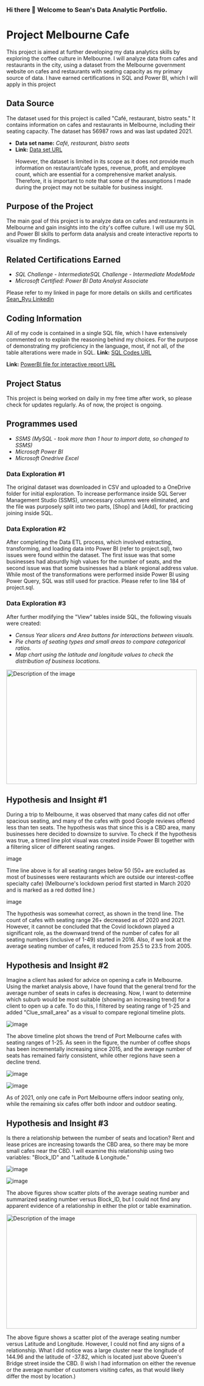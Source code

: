 ### Hi there 👋 Welcome to Sean's Data Analytic Portfolio.
<h1>Project Melbourne Cafe</h1>

<p>This project is aimed at further developing my data analytics skills by exploring the coffee culture in Melbourne. I will analyze data from cafes and restaurants in the city, using a dataset from the Melbourne government website on cafes and restaurants with seating capacity as my primary source of data. I have earned certifications in SQL and Power BI, which I will apply in this project</p>

<h2>Data Source</h2>
<p>The dataset used for this project is called "Café, restaurant, bistro seats." It contains information on cafes and restaurants in Melbourne, including their seating capacity. The dataset has 56987 rows and was last updated 2021.</p>
<ul>
  <li><strong>Data set name:</strong> <em>Café, restaurant, bistro seats
</em></li>
  <li><strong>Link:</strong> <a href="https://data.melbourne.vic.gov.au/explore/dataset/cafes-and-restaurants-with-seating-capacity/information/
">Data set URL</a></li>

<p>
However, the dataset is limited in its scope as it does not provide much information on restaurant/cafe types, revenue, profit, and employee count, which are essential for a comprehensive market analysis. Therefore, it is important to note that some of the assumptions I made during the project may not be suitable for business insight.
</p>
</ul>

<h2>Purpose of the Project</h2>
<p>The main goal of this project is to analyze data on cafes and restaurants in Melbourne and gain insights into the city's coffee culture. I will use my SQL and Power BI skills to perform data analysis and create interactive reports to visualize my findings.
</p>

<h2>Related Certifications Earned</h2>
<ul>
  <li><em>
SQL Challenge - IntermediateSQL Challenge - Intermediate
ModeMode</em></li>
<li><em>Microsoft Certified: Power BI Data Analyst Associate</em></li>
</ul>
<p>Please refer to my linked in page for more details on skills and certificates <a href="https://www.linkedin.com/in/sean-ryu-95745a1a2/details/certifications/">Sean_Ryu Linkedin</a></p>

<h2>Coding Information</h2>
<p>All of my code is contained in a single SQL file, which I have extensively commented on to explain the reasoning behind my choices. For the purpose of demonstrating my proficiency in the language, most, if not all, of the table alterations were made in SQL.
<strong>Link:</strong> <a href=
"https://github.com/SeanryuData/SeanryuData/blob/main/Project.sql
">SQL Codes URL</a>

<strong>Link:</strong> <a href=
"https://github.com/SeanryuData/SeanryuData/raw/main/Project%20version%201.pbix
">PowerBI file for interactive report URL</a>
</p>


<h2>Project Status</h2>
<p>This project is being worked on daily in my free time after work, so please check for updates regularly. As of now, the project is ongoing.
</p>

<h2>Programmes used</h2>
<ul>
  <li><em>
SSMS (MySQL - took more than 1 hour to import data, so changed to SSMS)</em></li>
<li><em>Microsoft Power BI</em></li>
<li><em>Microsoft Onedrive Excel</em></li>
</ul>
<h3>Data Exploration #1</h3>
<p>The original dataset was downloaded in CSV and uploaded to a OneDrive folder for initial exploration. To increase performance inside SQL Server Management Studio (SSMS), unnecessary columns were eliminated, and the file was purposely split into two parts, [Shop] and [Add], for practicing joining inside SQL.</p>
<h3>Data Exploration #2</h3>
<p>After completing the Data ETL process, which involved extracting, transforming, and loading data into Power BI (refer to project.sql), two issues were found within the dataset. The first issue was that some businesses had absurdly high values for the number of seats, and the second issue was that some businesses had a blank regional address value. While most of the transformations were performed inside Power BI using Power Query, SQL was still used for practice. Please refer to line 184 of project.sql.</p>
<h3>Data Exploration #3</h3>
<p>After further modifying the "View" tables inside SQL, the following visuals were created:</p>
<ul>
  <li><em>Census Year slicers and Area buttons for interactions between visuals.</em></li>
  <li><em>Pie charts of seating types and small areas to compare categorical ratios.</em></li>
  <li><em>Map chart using the latitude and longitude values to check the distribution of business locations.</em></li>
</ul>
<img src="https://user-images.githubusercontent.com/130117092/230755809-04cafe08-9676-4c24-84a8-461c3ad58dca.png" alt="Description of the image" width="500" height="300">
<h2>Hypothesis and Insight #1</h2>
<p>During a trip to Melbourne, it was observed that many cafes did not offer spacious seating, and many of the cafes with good Google reviews offered less than ten seats. The hypothesis was that since this is a CBD area, many businesses here decided to downsize to survive. To check if the hypothesis was true, a timed line plot visual was created inside Power BI together with a filtering slicer of different seating ranges.</p>
image

<p>Time line above is for all seating ranges below 50 (50+ are excluded as most of businesses were restaurants which are outside our interest-coffee specialty cafe)
(Melbourne's lockdown period first started in March 2020 and is marked as a red dotted line.)</p>
image

<p>The hypothesis was somewhat correct, as shown in the trend line. The count of cafes with seating range 26+ decreased as of 2020 and 2021. However, it cannot be concluded that the Covid lockdown played a significant role, as the downward trend of the number of cafes for all seating numbers (inclusive of 1-49) started in 2016. Also, if we look at the average seating number of cafes, it reduced from 25.5 to 23.5 from 2005.</p>



<h2>Hypothesis and Insight #2</h2>
<p>Imagine a client has asked for advice on opening a cafe in Melbourne. Using the market analysis above, I have found that the general trend for the average number of seats in cafes is decreasing. Now, I want to determine which suburb would be most suitable (showing an increasing trend) for a client to open up a cafe. To do this, I filtered by seating range of 1-25 and added "Clue_small_area" as a visual to compare regional timeline plots.</p>

![image](https://user-images.githubusercontent.com/130117092/230810802-bae9a3f8-cd08-4cae-8c91-4abb4f058cf7.png)

<p>The above timeline plot shows the trend of Port Melbourne cafes with seating ranges of 1-25. As seen in the figure, the number of coffee shops has been incrementally increasing since 2015, and the average number of seats has remained fairly consistent, while other regions have seen a decline trend.</p>

![image](https://user-images.githubusercontent.com/130117092/230811215-f0ed7d03-74b0-4347-9d53-78c7e764cc4a.png)

![image](https://user-images.githubusercontent.com/130117092/230811444-369967ff-662c-4efc-90fe-d8818793c119.png)

<p>As of 2021, only one cafe in Port Melbourne offers indoor seating only, while the remaining six cafes offer both indoor and outdoor seating.</p>
<h2>Hypothesis and Insight #3</h2>
<p>Is there a relationship between the number of seats and location? Rent and lease prices are increasing towards the CBD area, so there may be more small cafes near the CBD. I will examine this relationship using two variables: "Block_ID" and "Latitude & Longitude."</p>


![image](https://user-images.githubusercontent.com/130117092/230812409-8819c97a-152b-4b4e-9750-75f9ac69dcda.png)

![image](https://user-images.githubusercontent.com/130117092/230812986-0d04a49a-e0a4-4fe3-ad79-82760c7c9534.png)



<p>The above figures show scatter plots of the average seating number and summarized seating number versus Block_ID, but I could not find any apparent evidence of a relationship in either the plot or table examination.</p>

<img src="https://user-images.githubusercontent.com/130117092/230813540-d3b56bcd-3d8d-4652-8818-a7f70cb91eb5.png" alt="Description of the image" width="500" height="300">

<p>The above figure shows a scatter plot of the average seating number versus Latitude and Longitude. However, I could not find any signs of a relationship. What I did notice was a large cluster near the longitude of 144.96 and the latitude of -37.82, which is located just above Queen's Bridge street inside the CBD. (I wish I had information on either the revenue or the average number of customers visiting cafes, as that would likely differ the most by location.)</p>
